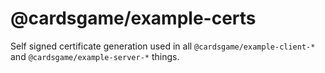 # @cardsgame/example-certs

Self signed certificate generation used in all `@cardsgame/example-client-*` and `@cardsgame/example-server-*` things.
